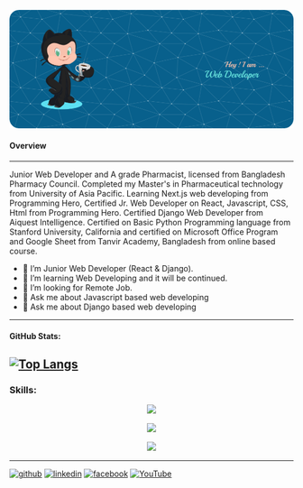 
![Header](./github-header-image.png)
#### Overview
---
Junior Web Developer and A grade Pharmacist, licensed from Bangladesh Pharmacy Council. Completed my Master's in Pharmaceutical technology from University of Asia Pacific.
Learning Next.js web developing from Programming Hero, Certified Jr. Web Developer on React, Javascript, CSS, Html from Programming Hero. Certified Django Web Developer from  Aiquest Intelligence. Certified on Basic Python Programming language from Stanford University, California and certified on Microsoft Office Program and Google Sheet from Tanvir Academy, Bangladesh from online based course.
- 🔭 I’m Junior Web Developer (React & Django). 
- 🌱 I’m learning Web Developing and it will be continued.
- 👯 I’m looking for Remote Job.
- 💬 Ask me about Javascript based web developing 
- 💬 Ask me about Django based web developing
***

  #### GitHub Stats:

[![Top Langs](https://github-readme-stats.vercel.app/api/top-langs/?username=aristoxcel)](https://github.com/anuraghazra/github-readme-stats)
---
<h3 align="left">Skills:</h3>
<p align="center">
  <a href="https://skillicons.dev">
    <img src="https://skillicons.dev/icons?i=html,css,bootstrap,tailwind,js,py" />
  </a>
</p>
<p align="center">
  <a href="https://skillicons.dev">
        <img src="https://skillicons.dev/icons?i=react,nextjs,express,django,mongodb,firebase" />
  </a>
</p>
<p align="center">
  <a href="https://skillicons.dev">
        <img src="https://skillicons.dev/icons?i=vscode,pycharm,figma" />
  </a>
</p>

---
[<img src='https://cdn.jsdelivr.net/npm/simple-icons@3.0.1/icons/github.svg' alt='github' height='40'>](https://github.com/aristoxcel)  [<img src='https://cdn.jsdelivr.net/npm/simple-icons@3.0.1/icons/linkedin.svg' alt='linkedin' height='40'>](https://www.linkedin.com/in/aristoxcel/)  [<img src='https://cdn.jsdelivr.net/npm/simple-icons@3.0.1/icons/facebook.svg' alt='facebook' height='40'>](https://www.facebook.com/goldenboyrakib)  [<img src='https://cdn.jsdelivr.net/npm/simple-icons@3.0.1/icons/youtube.svg' alt='YouTube' height='40'>](https://www.youtube.com/channel/@RakibHasan-mx7dm)  



